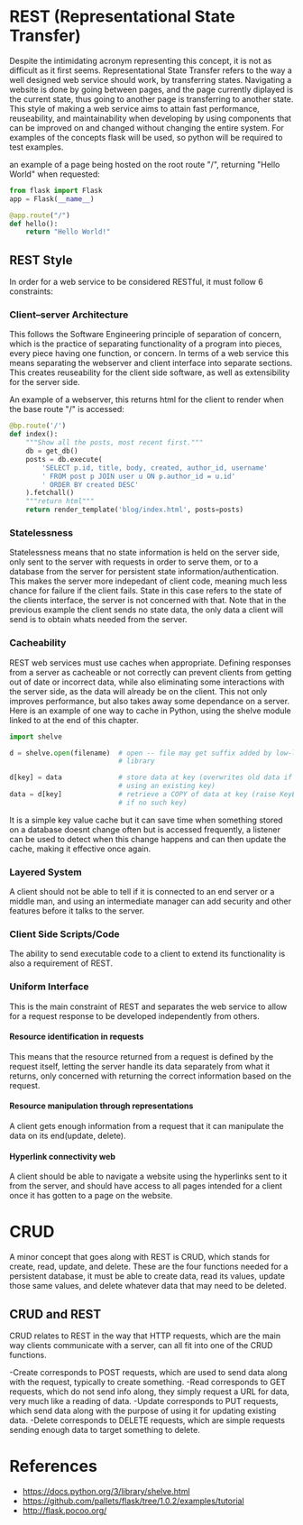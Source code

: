 # REST (Representational State Transfer)
Despite the intimidating acronym representing this concept, it is not as difficult as it first seems. Representational State Transfer refers to the way a well designed web service should work, by transferring states. Navigating a website is done by going between pages, and the page currently diplayed is the current state, thus going to another page is transferring to another state. This style of making a web service aims to attain fast performance, reuseability, and maintainability when developing by using components that can be improved on and changed without changing the entire system. For examples of the concepts flask will be used, so python will be required to test examples.

an example of a page being hosted on the root route "/", returning "Hello World" when requested:

```python
from flask import Flask
app = Flask(__name__)

@app.route("/")
def hello():
    return "Hello World!"
```

## REST Style
In order for a web service to be considered RESTful, it must follow 6 constraints:

### Client–server Architecture
This follows the Software Engineering principle of separation of concern, which is the practice of separating functionality of a program into pieces, every piece having one function, or concern. In terms of a web service this means separating the webserver and client interface into separate sections. This creates reuseability for the client side software, as well as extensibility for the server side. 

An example of a webserver, this returns html for the client to render when the base route "/" is accessed:

```python
@bp.route('/')
def index():
    """Show all the posts, most recent first."""
    db = get_db()
    posts = db.execute(
        'SELECT p.id, title, body, created, author_id, username'
        ' FROM post p JOIN user u ON p.author_id = u.id'
        ' ORDER BY created DESC'
    ).fetchall()
    """return html"""
    return render_template('blog/index.html', posts=posts)
```

### Statelessness
Statelessness means that no state information is held on the server side, only sent to the server with requests in order to serve them, or to a database from the server for persistent state information/authentication. This makes the server more indepedant of client code, meaning much less chance for failure if the client fails. State in this case refers to the state of the clients interface, the server is not concerned with that. Note that in the previous example the client sends no state data, the only data a client will send is to obtain whats needed from the server.

### Cacheability
REST web services must use caches when appropriate. Defining responses from a server as cacheable or not correctly can prevent clients from getting out of date or incorrect data, while also eliminating some interactions with the server side, as the data will already be on the client. This not only improves performance, but also takes away some dependance on a server. Here is an example of one way to cache in Python, using the shelve module linked to at the end of this chapter.

```python
import shelve

d = shelve.open(filename)  # open -- file may get suffix added by low-level
                           # library

d[key] = data              # store data at key (overwrites old data if
                           # using an existing key)
data = d[key]              # retrieve a COPY of data at key (raise KeyError
                           # if no such key)
```

It is a simple key value cache but it can save time when something stored on a database doesnt change often but is accessed frequently, a listener can be used to detect when this change happens and can then update the cache, making it effective once again.

### Layered System
A client should not be able to tell if it is connected to an end server or a middle man, and using an intermediate manager can add security and other features before it talks to the server.

### Client Side Scripts/Code
The ability to send executable code to a client to extend its functionality is also a requirement of REST.

### Uniform Interface
This is the main constraint of REST and separates the web service to allow for a request response to be developed independently from others.

#### Resource identification in requests
This means that the resource returned from a request is defined by the request itself, letting the server handle its data separately from what it returns, only concerned with returning the correct information based on the request.

#### Resource manipulation through representations
A client gets enough information from a request that it can manipulate the data on its end(update, delete).

#### Hyperlink connectivity web
A client should be able to navigate a website using the hyperlinks sent to it from the server, and should have access to all pages intended for a client once it has gotten to a page on the website.

# CRUD
A minor concept that goes along with REST is CRUD, which stands for create, read, update, and delete. These are the four functions needed for a persistent database, it must be able to create data, read its values, update those same values, and delete whatever data that may need to be deleted.

## CRUD and REST
CRUD relates to REST in the way that HTTP requests, which are the main way clients communicate with a server, can all fit into one of the CRUD functions.

-Create corresponds to POST requests, which are used to send data along with the request, typically to create something.
-Read corresponds to GET requests, which do not send info along, they simply request a URL for data, very much like a reading of data.
-Update corresponds to PUT requests, which send data along with the purpose of using it for updating existing data.
-Delete corresponds to DELETE requests, which are simple requests sending enough data to target something to delete.

# References

- <https://docs.python.org/3/library/shelve.html>
- <https://github.com/pallets/flask/tree/1.0.2/examples/tutorial>
- <http://flask.pocoo.org/>
